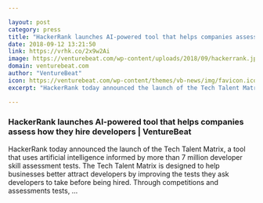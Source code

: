 ```yaml
---

layout: post
category: press
title: "HackerRank launches AI-powered tool that helps companies assess how they hire developers"
date: 2018-09-12 13:21:50
link: https://vrhk.co/2x9w2Ai
image: https://venturebeat.com/wp-content/uploads/2018/09/hackerrank.jpg?fit=1200%2C711&strip=all
domain: venturebeat.com
author: "VentureBeat"
icon: https://venturebeat.com/wp-content/themes/vb-news/img/favicon.ico
excerpt: "HackerRank today announced the launch of the Tech Talent Matrix, a tool that uses artificial intelligence informed by more than 7 million developer skill assessment tests. The Tech Talent Matrix is designed to help businesses better attract developers by improving the tests they ask developers to take before being hired. Through competitions and assessments tests, …"

---
```


### HackerRank launches AI-powered tool that helps companies assess how they hire developers | VentureBeat

HackerRank today announced the launch of the Tech Talent Matrix, a tool that uses artificial intelligence informed by more than 7 million developer skill assessment tests. The Tech Talent Matrix is designed to help businesses better attract developers by improving the tests they ask developers to take before being hired. Through competitions and assessments tests, …